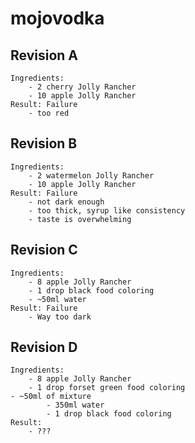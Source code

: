 # mojovodka

## Revision A
    Ingredients:
        - 2 cherry Jolly Rancher
        - 10 apple Jolly Rancher
    Result: Failure
        - too red
## Revision B
    Ingredients: 
        - 2 watermelon Jolly Rancher
        - 10 apple Jolly Rancher
    Result: Failure
        - not dark enough
        - too thick, syrup like consistency
        - taste is overwhelming
## Revision C
    Ingredients: 
        - 8 apple Jolly Rancher
        - 1 drop black food coloring
        - ~50ml water
    Result: Failure
        - Way too dark
## Revision D
    Ingredients:
        - 8 apple Jolly Rancher
        - 1 drop forset green food coloring
	- ~50ml of mixture
            - 350ml water
            - 1 drop black food coloring
    Result:
        - ???
